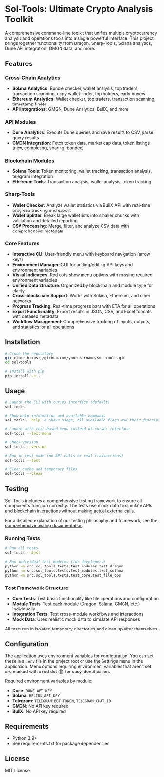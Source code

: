 # Sol-Tools: Ultimate Crypto Analysis Toolkit

A comprehensive command-line toolkit that unifies multiple cryptocurrency analysis and operations tools into a single powerful interface. This project brings together functionality from Dragon, Sharp-Tools, Solana analytics, Dune API integration, GMGN data, and more.

## Features

### Cross-Chain Analytics
- **Solana Analytics**: Bundle checker, wallet analysis, top traders, transaction scanning, copy wallet finder, top holders, early buyers
- **Ethereum Analytics**: Wallet checker, top traders, transaction scanning, timestamp finder
- **API Integrations**: GMGN, Dune Analytics, BullX, and more

### API Modules
- **Dune Analytics**: Execute Dune queries and save results to CSV, parse query results
- **GMGN Integration**: Fetch token data, market cap data, token listings (new, completing, soaring, bonded)

### Blockchain Modules
- **Solana Tools**: Token monitoring, wallet tracking, transaction analysis, telegram integration
- **Ethereum Tools**: Transaction analysis, wallet analysis, token tracking

### Sharp-Tools
- **Wallet Checker**: Analyze wallet statistics via BullX API with real-time progress tracking and export
- **Wallet Splitter**: Break large wallet lists into smaller chunks with validation and detailed reporting
- **CSV Processing**: Merge, filter, and analyze CSV data with comprehensive metadata

### Core Features
- **Interactive CLI**: User-friendly menu with keyboard navigation (arrow keys)
- **Environment Manager**: GUI for adding/editing API keys and environment variables
- **Visual Indicators**: Red dots show menu options with missing required environment variables
- **Unified Data Structure**: Organized by blockchain and module type for clarity
- **Cross-blockchain Support**: Works with Solana, Ethereum, and other networks
- **Progress Tracking**: Real-time progress bars with ETA for all operations
- **Export Functionality**: Export results in JSON, CSV, and Excel formats with detailed metadata
- **Workflow Management**: Comprehensive tracking of inputs, outputs, and statistics for all operations

## Installation

```bash
# Clone the repository
git clone https://github.com/yourusername/sol-tools.git
cd sol-tools

# Install with pip
pip install -e .
```

## Usage

```bash
# Launch the CLI with curses interface (default)
sol-tools

# Show help information and available commands
sol-tools --help  # Shows usage, all available flags and their descriptions

# Launch with text-based menu instead of curses interface
sol-tools --text-menu

# Check version
sol-tools --version

# Run in test mode (no API calls or real transactions)
sol-tools --test

# Clean cache and temporary files
sol-tools --clean
```

## Testing

Sol-Tools includes a comprehensive testing framework to ensure all components function correctly. The tests use mock data to simulate APIs and blockchain interactions without making actual external calls.

For a detailed explanation of our testing philosophy and framework, see the [comprehensive testing documentation](src/sol_tools/tests/README.md).

### Running Tests

```bash
# Run all tests
sol-tools --test

# Run individual test modules (for developers)
python -m src.sol_tools.tests.test_modules.test_dragon
python -m src.sol_tools.tests.test_modules.test_solana
python -m src.sol_tools.tests.test_core.test_file_ops
```

### Test Framework Structure

- **Core Tests**: Test basic functionality like file operations and configuration
- **Module Tests**: Test each module (Dragon, Solana, GMGN, etc.) individually
- **Integration Tests**: Test cross-module workflows and interactions
- **Mock Data**: Uses realistic mock data to simulate API responses

All tests run in isolated temporary directories and clean up after themselves.

## Configuration

The application uses environment variables for configuration. You can set these in a `.env` file in the project root or use the Settings menu in the application. Menu options requiring environment variables that aren't set are marked with a red dot (🔴) for easy identification.

Required environment variables by module:

- **Dune**: `DUNE_API_KEY`
- **Solana**: `HELIUS_API_KEY`
- **Telegram**: `TELEGRAM_BOT_TOKEN`, `TELEGRAM_CHAT_ID`
- **GMGN**: No API key required
- **BullX**: No API key required

## Requirements

- Python 3.9+
- See requirements.txt for package dependencies

## License

MIT License